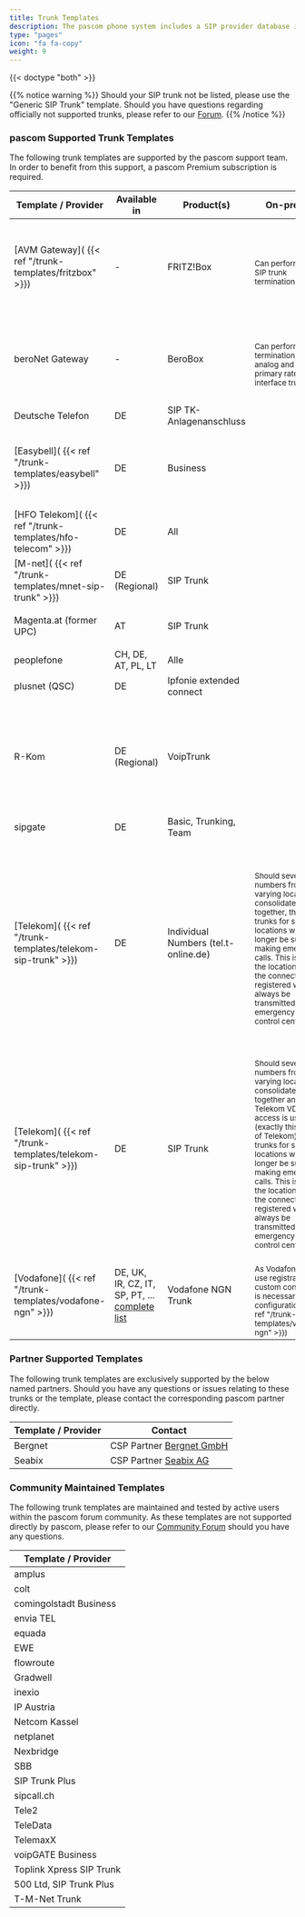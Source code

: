 ```yaml
---
title: Trunk Templates
description: The pascom phone system includes a SIP provider database including a number of templates for creating SIP, analog and ISDN trunks. These templates are designed to support admins with the trunk setup and automatically add the appropriate call rules.
type: "pages"
icon: "fa fa-copy"
weight: 9
---
```


{{< doctype "both" >}}
 
{{% notice warning %}}
Should your SIP trunk not be listed, please use the "Generic SIP Trunk" template. Should you have questions regarding officially not supported trunks, please refer to our [Forum](https://www.pascom.net/forum).
{{% /notice %}}

### pascom Supported Trunk Templates

The following trunk templates are supported by the pascom support team. In order to benefit from this support, a pascom Premium subscription is required.


|Template / Provider|Available in|Product(s)|On-premise|Cloud|
|---|---|---|---|---|
|[AVM Gateway]( {{< ref "/trunk-templates/fritzbox" >}})| - |FRITZ!Box|<i class='fas fa-check'></i> <br/><sub>Can perform local SIP trunk termination.</sub>|<i class='fas fa-check'></i> <br/><sub>Can perform local SIP trunk termination. A direct connection to the box e.g. via VPN is required.</sub>|
|beroNet Gateway| - |BeroBox|<i class='fas fa-check'></i> <br/><sub>Can perform the termination of all analog and ISDN primary rate interface trunks.</sub>|<i class='fas fa-check'></i> <br/><sub>Can perform the termination of all analog and ISDN / Primary Rate Interface (PRI) trunks.</sub>|
|Deutsche Telefon|DE|SIP TK-Anlagenanschluss|<i class='fas fa-check'></i>|<i class='fas fa-check'></i>|
|[Easybell]( {{< ref "/trunk-templates/easybell" >}})|DE|Business|<i class='fas fa-check'></i>|<i class='fas fa-check'></i> <br/><sub>Due to provider-side blacklisting, short interruptions may occur.</sub>|
|[HFO Telekom]( {{< ref "/trunk-templates/hfo-telecom" >}})|DE|All|<i class='fas fa-check'></i>|<i class='fas fa-check'></i>|
|[M-net]( {{< ref "/trunk-templates/mnet-sip-trunk" >}})|DE (Regional)|SIP Trunk|<i class='fas fa-check'></i>|<i class='fas fa-check'></i>|
|Magenta.at (former UPC)|AT|SIP Trunk|<i class='fas fa-check'></i>|<i class='fas fa-times'></i><br/><sub> Is currently not supported.</sub>|
|peoplefone|CH, DE, AT, PL, LT|Alle|<i class='fas fa-check'></i>|<i class='fas fa-check'></i>|
|plusnet (QSC)|DE|Ipfonie extended connect|<i class='fas fa-check'></i>|<i class='fas fa-check'></i>|
|R-Kom|DE (Regional)|VoipTrunk|<i class='fas fa-check'></i>|<i class='fas fa-check'></i> <br/><sub>When migrating a local trunk to the pascom cloud, it is first necessary to coordinate with the R-Kom sales team.</sub>|
|sipgate|DE|Basic, Trunking, Team|<i class='fas fa-check'></i>|<i class='fas fa-check'></i>|
|[Telekom]( {{< ref "/trunk-templates/telekom-sip-trunk" >}})|DE|Individual Numbers (tel.t-online.de)|<i class='fas fa-check'></i> <br/><sub>Should several numbers from varying locations are consolidated together, then the trunks for satellite locations will no longer be suitable for making emergency calls. This is because the location to which the connection is registered will always be transmitted to the emergency services control centre. </sub> |<i class='fas fa-check'></i><br/><sub>This trunk is not suitable for emergency calls when deployed in a cloud environment, as the physical location where the connection is registered will be transmitted to the emergency services control centre.|
|[Telekom]( {{< ref "/trunk-templates/telekom-sip-trunk" >}})|DE|SIP Trunk|<i class='fas fa-check'></i><br/><sub>Should several numbers from varying locations are consolidated together and a Telekom VDSL/FTTH access is used (exactly this product of Telekom), then the trunks for satellite locations will no longer be suitable for making emergency calls. This is because the location to which the connection is registered will always be transmitted to the emergency services control centre. </sub> |<i class='fas fa-check'></i>|
|[Vodafone]( {{< ref "/trunk-templates/vodafone-ngn" >}})|DE, UK, IR, CZ, IT, SP, PT, ... [complete list](https://www.vodafone.com/content/index/about/where.html)|Vodafone NGN Trunk|<i class='fas fa-check'></i> <br/><sub>As Vodafones do not use registrations, a custom configuration is necessary. [To the configuration]( {{< ref "/trunk-templates/vodafone-ngn" >}})</sub>|<i class='fas fa-times'></i> <br/><sub> Is currently not supported.</sub>|

### Partner Supported Templates

The following trunk templates are exclusively supported by the below named partners.
Should you have any questions or issues relating to these trunks or the template, please contact the corresponding pascom partner directly. 

|Template / Provider|Contact|
|---|---|
|Bergnet|CSP Partner [Bergnet GmbH](https://www.berg.net/)|
|Seabix|CSP Partner [Seabix AG](https://www.seabix.com/home)|


### Community Maintained Templates

The following trunk templates are maintained and tested by active users within the pascom forum community. 
As these templates are not supported directly by pascom, please refer to our [Community Forum](https://www.pascom.net/forum) should you have any questions.

|Template / Provider|
|---|
|amplus|
|colt|
|comingolstadt Business|
|envia TEL|
|equada|
|EWE|
|flowroute|
|Gradwell|
|inexio|
|IP Austria|
|Netcom Kassel|
|netplanet|
|Nexbridge|
|SBB|
|SIP Trunk Plus|
|sipcall.ch|
|Tele2|
|TeleData|
|TelemaxX|
|voipGATE Business|
|Toplink Xpress SIP Trunk|
|500 Ltd, SIP Trunk Plus|
|T-M-Net Trunk|
